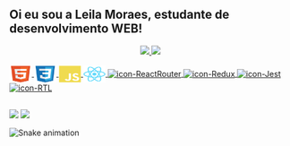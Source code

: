## Oi eu sou a Leila Moraes, estudante de desenvolvimento WEB!
<div align="center">
  <a href="https://github.com/leilaMoraes">
  <img height="180em" src="https://github-readme-stats.vercel.app/api?username=leilaMoraes&show_icons=true&theme=dracula&include_all_commits=true&count_private=true"/>
  <img height="180em" src="https://github-readme-stats.vercel.app/api/top-langs/?username=leilaMoraes&layout=compact&langs_count=7&theme=dracula"/>
</div>
<div style="display: inline_block"><br>
  <img align="center" alt="icon-HTML" height="30" width="40" src="https://raw.githubusercontent.com/devicons/devicon/master/icons/html5/html5-original.svg">
  <img align="center" alt="icon-CSS" height="30" width="40" src="https://raw.githubusercontent.com/devicons/devicon/master/icons/css3/css3-original.svg">
  <img align="center" alt="icon-Js" height="30" width="40" src="https://raw.githubusercontent.com/devicons/devicon/master/icons/javascript/javascript-plain.svg">
  <img align="center" alt="icon-React" height="30" width="40" src="https://raw.githubusercontent.com/devicons/devicon/master/icons/react/react-original.svg">
  <img align="center" alt="icon-ReactRouter" height="30" width="40" src="https://img.shields.io/badge/React_Router-CA4245?style=for-the-badge&logo=react-router&logoColor=white">
  <img align="center" alt="icon-Redux" height="30" width="40" src="https://img.shields.io/badge/Redux-593D88?style=for-the-badge&logo=redux&logoColor=white">
  <img align="center" alt="icon-Jest" height="30" width="40" src="https://img.shields.io/badge/Jest-C21325?style=for-the-badge&logo=jest&logoColor=white">
   <img align="center" alt="icon-RTL" height="30" width="40" src="https://testing-library.com/img/octopus-128x128.png">
  
</div>
  
  ##
 
<div>
  <a href = "mailto:leilamoraesdev@gmail.com"><img src="https://img.shields.io/badge/-Gmail-%23333?style=for-the-badge&logo=gmail&logoColor=white" target="_blank"></a>
  <a href="https://www.linkedin.com/in/leila-moraes-dev/" target="_blank"><img src="https://img.shields.io/badge/-LinkedIn-%230077B5?style=for-the-badge&logo=linkedin&logoColor=white" target="_blank"></a> 
 
  ![Snake animation](https://github.com/leilaMoraes/leilaMoraes/blob/output/github-contribution-grid-snake.svg)
 
</div>
